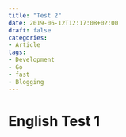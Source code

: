 ```yaml
---
title: "Test 2"
date: 2019-06-12T12:17:08+02:00
draft: false
categories:
- Article
tags:
- Development
- Go
- fast
- Blogging
---
```


# English Test 1

